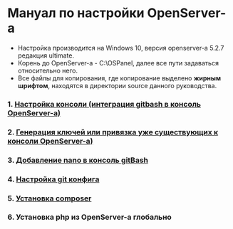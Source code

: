 # Мануал по настройки OpenServer-а
* Настройка производится на Windows 10, версия openserver-а 5.2.7 редакция ultimate.
* Корень до OpenServer-а - C:\OSPanel\, далее все пути задаваться относительно него.
* Все файлы для копирования, где копирование выделено **жирным шрифтом**, находятся в директории source данного руководства.

### 1. [Настройка консоли (интеграция gitbash в консоль OpenServer-а)](CONSOLE.md)
### 2. [Генерация ключей или привязка уже существующих к консоли OpenServer-a)](SSH-KEY.md)
### 3. [Добавление nano в консоль gitBash](ADD-NANO-GIT-BASH.md)
### 4. [Настройка git конфига](GIT-CONFIG.md)
### 5. [Установка composer](INSTALL-COMPOSER.md) 
### 6. Установка php из OpenServer-а глобально


    


